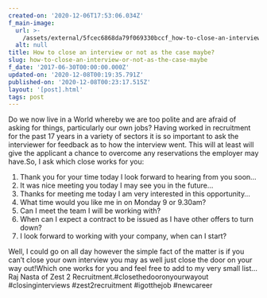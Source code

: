 ```yaml
---
created-on: '2020-12-06T17:53:06.034Z'
f_main-image:
  url: >-
    /assets/external/5fcec6868da79f069330bccf_how-to-close-an-interview-or-not-as-the-case-maybe.png
  alt: null
title: How to close an interview or not as the case maybe?
slug: how-to-close-an-interview-or-not-as-the-case-maybe
f_date: '2017-06-30T00:00:00.000Z'
updated-on: '2020-12-08T00:19:35.791Z'
published-on: '2020-12-08T00:23:17.515Z'
layout: '[post].html'
tags: post
---
```


Do we now live in a World whereby we are too polite and are afraid of asking for things, particularly our own jobs? Having worked in recruitment for the past 17 years in a variety of sectors it is so important to ask the interviewer for feedback as to how the interview went. This will at least will give the applicant a chance to overcome any reservations the employer may have.So, I ask which close works for you:

1.  Thank you for your time today I look forward to hearing from you soon…
2.  It was nice meeting you today I may see you in the future…
3.  Thanks for meeting me today I am very interested in this opportunity…
4.  What time would you like me in on Monday 9 or 9.30am?
5.  Can I meet the team I will be working with?
6.  When can I expect a contract to be issued as I have other offers to turn down?
7.  I look forward to working with your company, when can I start?

Well, I could go on all day however the simple fact of the matter is if you can’t close your own interview you may as well just close the door on your way out!Which one works for you and feel free to add to my very small list… Raj Nasta of Zest 2 Recruitment.#closethedooronyourwayout #closinginterviews #zest2recruitment #igotthejob #newcareer

